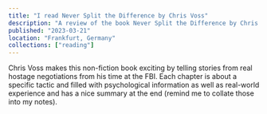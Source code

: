 ```yaml
---
title: "I read Never Split the Difference by Chris Voss"
description: "A review of the book Never Split the Difference by Chris Voss"
published: "2023-03-21"
location: "Frankfurt, Germany"
collections: ["reading"]
---
```


Chris Voss makes this non-fiction book exciting by telling stories from real 
hostage negotiations from his time at the FBI.
Each chapter is about a specific tactic and filled with psychological 
information as well as real-world experience and has a nice summary at the end 
(remind me to collate those into my notes).

<!-- more -->
